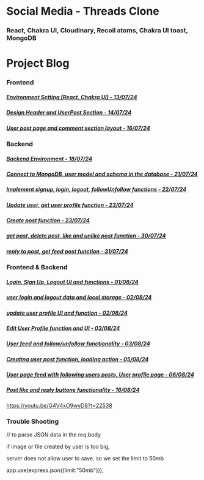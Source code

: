 # Social Media - Threads Clone

### React, Chakra UI, Cloudinary, Recoil atoms, Chakra UI toast, MongoDB

# Project Blog

### Frontend

##### [Environment Setting (React, Chakra UI) - 13/07/24](https://blog.naver.com/detol3953/223511548120)

##### [Design Header and UserPost Section - 14/07/24](https://blog.naver.com/detol3953/223512420031)

##### [User post page and comment section layout - 16/07/24](https://blog.naver.com/detol3953/223515029846)

### Backend

##### [Backend Environment - 18/07/24](https://blog.naver.com/detol3953/223517584213)

##### [Connect to MongoDB, user model and schema in the database - 21/07/24](https://blog.naver.com/detol3953/223520485121)

##### [Implement signup, login, logout, followUnfollow functions - 22/07/24](https://blog.naver.com/detol3953/223521813746)

##### [Update user, get user profile function - 23/07/24](https://blog.naver.com/detol3953/223522991786)

##### [Create post function - 23/07/24](https://blog.naver.com/detol3953/223523191408)

##### [get post, delete post, like and unlike post function - 30/07/24](https://blog.naver.com/detol3953/223531207469)

##### [reply to post, get feed post function - 31/07/24](https://blog.naver.com/detol3953/223532159352)

### Frontend & Backend

##### [Login, Sign Up, Logout UI and functions - 01/08/24](https://blog.naver.com/detol3953/223533478996)

##### [user login and logout data and local storage - 02/08/24](https://blog.naver.com/detol3953/223534464845)

##### [update user profile UI and function - 02/08/24](https://blog.naver.com/detol3953/223534735776)

##### [Edit User Profile function and UI - 03/08/24](https://blog.naver.com/detol3953/223535479797)

##### [User feed and follow/unfollow functionality - 03/08/24](https://blog.naver.com/detol3953/223535553556)

##### [Creating user post function, loading action - 05/08/24](https://blog.naver.com/detol3953/223537646299)

##### [User page feed with following users posts, User profile page - 06/08/24](https://blog.naver.com/detol3953/223538771418)

##### [Post like and reply buttons functionality - 16/08/24](https://blog.naver.com/detol3953/223550283981)

https://youtu.be/G4V4xO9wyD8?t=22538

### Trouble Shooting

// to parse JSON data in the req.body

if image or file created by user is too big, 

server does not allow user to save. so we set the limit to 50mb

app.use(express.json({limit:"50mb"}));
